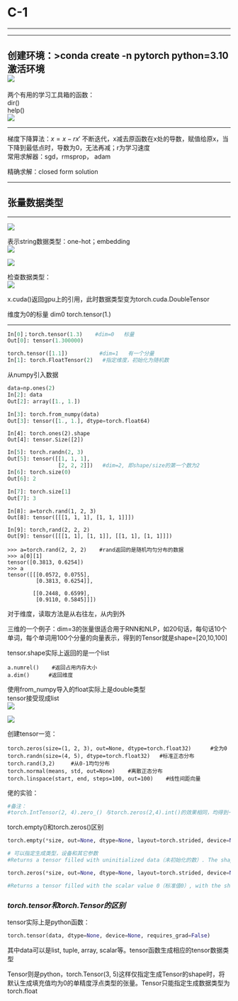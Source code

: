 # C-1     
----    
----   
创建环境：>conda create -n pytorch python=3.10    
激活环境    
![](../Data%20Structure/picture/1715883010110.png)  
----
两个有用的学习工具箱的函数：    
dir()   
help()   
![](../Data%20Structure/picture/1716089219342.png)  


----
梯度下降算法：$x=x-rx'$  不断迭代，x减去原函数在x处的导数，赋值给原x，当下降到最低点时，导数为0，无法再减；r为学习速度     
常用求解器：sgd，rmsprop， adam  

精确求解：closed form solution   

-----
## 张量数据类型
-----
![](../Data%20Structure/picture/1716088804225.png)  

表示string数据类型：one-hot；embedding   
![](../Data%20Structure/picture/1716088923333.png)   

![](../Data%20Structure/picture/1716089014321.png)   

检查数据类型：  
![](../Data%20Structure/picture/1716090227157.png)   

x.cuda()返回gpu上的引用，此时数据类型变为torch.cuda.DoubleTensor   

维度为0的标量 dim0 torch.tensor(1.)    

----  
``` python
In[0]；torch.tensor(1.3)    #dim=0   标量
Out[0]: tensor(1.300000)   
```  

```python
torch.tensor([1.1])          #dim=1   有一个分量
In[1]: torch.FloatTensor(2)   #指定维度，初始化为随机数
```

从numpy引入数据
```python
data=np.ones(2)
In[2]: data
Out[2]: array([1., 1.])

In[3]: torch.from_numpy(data)
Out[3]: tensor([1., 1.], dtype=torch.float64)
```  
```
In[4]: torch.ones(2).shape
Out[4]: tensor.Size([2])
```

```python
In[5]: torch.randn(2, 3)
Out[5]: tensor([[1, 1, 1], 
                [2, 2, 2]])   #dim=2, 即shape/size的第一个数为2
In[6]: torch.size(0)
Out[6]: 2

In[7]: torch.size[1]
Out[7]: 3
```

```
In[8]: a=torch.rand(1, 2, 3)
Out[8]: tensor([[[1, 1, 1], [1, 1, 1]]])

In[9]: torch,rand(2, 2, 2)
Out[9]: tensor([[[1, 1], [1, 1]], [[1, 1], [1, 1]]])
```

```
>>> a=torch.rand(2, 2, 2)    #rand返回的是随机均匀分布的数据
>>> a[0][1]
tensor([0.3813, 0.6254])
>>> a
tensor([[[0.0572, 0.0755],
         [0.3813, 0.6254]],

        [[0.2448, 0.6599],
         [0.9110, 0.5845]]])
```

对于维度，读取方法是从右往左，从内到外     

三维的一个例子：dim=3的张量很适合用于RNN和NLP，如20句话，每句话10个单词，每个单词用100个分量的向量表示，得到的Tensor就是shape=[20,10,100]    

tensor.shape实际上返回的是一个list   

```
a.numrel()    #返回占用内存大小
a.dim()      #返回维度
```


使用from_numpy导入的float实际上是double类型   
tensor接受现成list   
![](./picture/1716177511073.png)  

![](./picture/1716177756673.png)  

创建tensor一览：  
```
torch.zeros(size=(1, 2, 3), out=None, dtype=torch.float32)      #全为0
torch.randn(size=(4, 5), dtype=torch.float32)   #标准正态分布
torch.rand(3,2)     #从0-1均匀分布
torch.normal(means, std, out=None)    #离散正态分布
torch.linspace(start, end, steps=100, out=100)    #线性间距向量
```
佬的实验：
```python
#备注：
#torch.IntTensor(2, 4).zero_() 与torch.zeros(2,4).int()的效果相同，均得到一个2*4的填充元素均为零的Tensor。
```


torch.empty()和torch.zeros()区别
```python
torch.empty(*size, out=None, dtype=None, layout=torch.strided, device=None, requires_grad=False, pin_memory=False) 

# 可以指定生成类型，设备和其它参数
#Returns a tensor filled with uninitialized data（未初始化的数）. The shape of the tensor is defined by the variable argument :attr:size.

torch.zeros(*size, out=None, dtype=None, layout=torch.strided, device=None, requires_grad=False)

#Returns a tensor filled with the scalar value 0（标准值0）, with the shape defined by the variable argument :attr:size.
```


### ***torch.tensor和torch.Tensor的区别***  

tensor实际上是python函数：  
```python
torch.tensor(data, dtype=None, device=None, requires_grad=False)
```
其中data可以是list, tuple, array, scalar等。tensor函数生成相应的tensor数据类型  

Tensor则是python，torch.Tensor(3, 5)这样仅指定生成Tensor的shape时，将默认生成填充值均为0的单精度浮点类型的张量。Tensor只能指定生成数据类型为torch.float













































